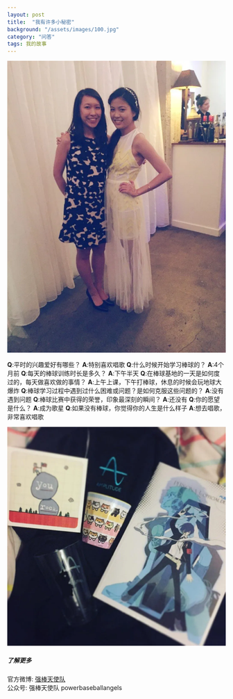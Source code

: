 ```yaml
---
layout: post
title:  "我有许多小秘密"
background: "/assets/images/100.jpg"
category: "问答"
tags: 我的故事
---
```


![100](../assets/images/100.jpg)

**Q**:平时的兴趣爱好有哪些？
**A**:特别喜欢唱歌
**Q**:什么时候开始学习棒球的？
**A**:4个月前
**Q**:每天的棒球训练时长是多久？
**A**:下午半天
**Q**:在棒球基地的一天是如何度过的，每天做喜欢做的事情？
**A**:上午上课，下午打棒球，休息的时候会玩地球大爆炸
**Q**:棒球学习过程中遇到过什么困难或问题？是如何克服这些问题的？
**A**:没有遇到问题
**Q**:棒球比赛中获得的荣誉，印象最深刻的瞬间？
**A**:还没有
**Q**:你的愿望是什么？
**A**:成为歌星
**Q**:如果没有棒球，你觉得你的人生是什么样子
**A**:想去唱歌，非常喜欢唱歌 

![101](../assets/images/101.jpg)  


##### 了解更多      
官方微博: [强棒天使队](https://weibo.com/PBangels?is_all=1)     
公众号: 强棒天使队 powerbaseballangels    
 
